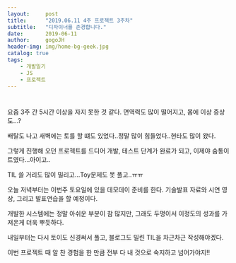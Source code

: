```yaml
---
layout:     post
title:      "2019.06.11 4주 프로젝트 3주차"
subtitle:   "디자이너를 존경합니다."
date:       2019-06-11
author:     gogoJH
header-img: img/home-bg-geek.jpg
catalog: true
tags:
    - 개발일기
    - JS
    - 프로젝트
---
```


#
요즘 3주 간 5시간 이상을 자지 못한 것 같다. 면역력도 많이 떨어지고, 몸에 이상 증상도...?

배탈도 나고 새벽에는 토를 할 떄도 있었다..정말 많이 힘들었다..현타도 많이 왔다.

그렇게 진행해 오던 프로젝트를 드디어 개발, 테스트 단계가 완료가 되고, 이제야 숨통이 트였다...아이고..

TIL 쓸 거리도 많이 밀리고...Toy문제도 못 풀고..ㅠㅠ

오늘 저녁부터는 이번주 토요일에 있을 데모데이 준비를 한다. 기술발표 자료와 시연 영상, 그리고 발표연습을 할 예정이다.

개발한 시스템에는 정말 아쉬운 부분이 참 많지만, 그래도 두명이서 이정도의 성과를 가져온게 더욱 뿌듯하다.

내일부터는 다시 토이도 신경써서 풀고, 블로그도 밀린 TIL을 차근차근 작성해야겠다.

이번 프로젝트 때 알 찬 경험을 한 만큼 전부 다 내 것으로 숙지하고 넘어가야지!!
<!--stackedit_data:
eyJoaXN0b3J5IjpbLTM1MTc5NzgxOCw3MzA5OTgxMTZdfQ==
-->